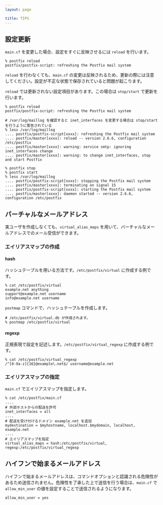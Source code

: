 ```yaml
---
layout: page

title: TIPS
---
```

## 設定更新

`main.cf` を変更した場合、設定をすぐに反映させるには `reload` を行います。

    % postfix reload
    postfix/postfix-script: refreshing the Postfix mail system

`reload` を行わなくても、`main.cf` の変更は反映されるため、更新の際には注意してください。設定が不正な状態で保存されていると問題が起こります。

`reload` では更新されない設定項目があります。この場合は `stop/start` で更新を行います。

    % postfix reload
    postfix/postfix-script: refreshing the Postfix mail system

    # /var/log/maillog を確認すると inet_interfaces を変更する場合は stop/start を行うように警告されている
    % less /var/log/maillog
    .... postfix/postfix-script[xxxx]: refreshing the Postfix mail system
    .... postfix/master[xxxx]: reload -- version 2.6.6, configuration /etc/postfix
    .... postfix/master[xxxx]: warning: service smtp: ignoring inet_interfaces change
    .... postfix/master[xxxx]: warning: to change inet_interfaces, stop and start Postfix

    % postfix stop
    % postfix start
    % less /var/log/maillog
    .... postfix/postfix-script[xxxx]: stopping the Postfix mail system
    .... postfix/master[xxxx]: terminating on signal 15
    .... postfix/postfix-script[xxxx]: starting the Postfix mail system
    .... postfix/master[xxxx]: daemon started -- version 2.6.6, configuration /etc/postfix

## バーチャルなメールアドレス

実ユーザを作成しなくても、`virtual_alias_maps` を用いて、バーチャルなメールアドレスでのメール受信ができます。

### エイリアスマップの作成

#### hash

ハッシュテーブルを用いる方法です。`/etc/postfix/virtual` に作成する例です。

    % cat /etc/postfix/virtual
    example.net anything
    support@example.net username
    info@example.net username

`postmap` コマンドで、ハッシュテーブルを作成します。

    # /etc/postfix/virtual.db が作成されます。
    % postmap /etc/postfix/virtual

#### regexp

正規表現で設定を記述します。`/etc/postfix/virtual_regexp` に作成する例です。

    % cat /etc/postfix/virtual_regexp
    /^[0-9a-z]{16}@example\.net$/ username@example.net

### エイリアスマップの指定

`main.cf` でエイリアスマップを指定します。

    % cat /etc/postfix/main.cf
    ....
    # 外部ホストからの配送を許可
    inet_interfaces = all
    ....
    # 配送を受け付けるドメイン example.net を追加
    mydestination = $myhostname, localhost.$mydomain, localhost, example.net
    ....
    # エイリアスマップを指定
    virtual_alias_maps = hash:/etc/postfix/virtual, regexp:/etc/postfix/virtual_regexp


## ハイフンで始まるメールアドレス

ハイフンで始まるメールアドレスは、コマンドオプションと認識される危険性があるため送信されません。危険性を了承した上で送信を行う場合は、`main.cf` で `allow_min_user` の値を設定することで送信されるようになります。

    allow_min_user = yes

